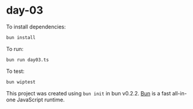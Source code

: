 # day-03

To install dependencies:

```bash
bun install
```

To run:

```bash
bun run day03.ts
```

To test:

```bash
bun wiptest
```

This project was created using `bun init` in bun v0.2.2. [Bun](https://bun.sh) is a fast all-in-one JavaScript runtime.
